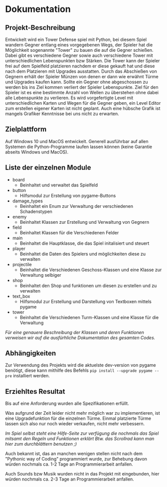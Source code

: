 # Dokumentation

## Projekt-Beschreibung
Entwickelt wird ein Tower Defense spiel mit Python, bei diesem Spiel wandern Gegner entlang eines vorgegebenen Wegs, der Spieler hat die Möglichkeit sogenannte "Tower" zu bauen die auf die Gegner schießen.
Dabei gibt es verschiedene Gegner sowie auch verschiedene Tower mit unterschiedlichen Lebenspunkten bzw Stärken.
Die Tower kann der Spieler frei auf dem Spielfeld platzieren nachdem er diese gekauft hat und diese nach dem Platzieren mit Upgrades ausstatten.
Durch das Abschießen von Gegnern erhält der Spieler Münzen von denen er dann wie erwähnt Türme und Upgrades kaufen kann. 
Sollte ein Gegner ohne abgeschossen zu werden bis ins Ziel kommen verliert der Spieler Lebenspunkte. 
Ziel für den Spieler ist es eine bestimmte Anzahl von Wellen zu überstehen ohne dabei alle Lebenspunkte zu verlieren.
Es wird vorgefertigte Level mit unterschiedlichen Karten und Wegen für die Gegner geben, ein Level Editor zum erstellen eigener Karten ist nicht geplant.
Auch eine hübsche Grafik ist mangels Grafiker Kenntnisse bei uns nicht zu erwarten.

## Zielplattform
Auf Windows 10 und MacOS entwickelt. Generell ausführbar auf allen Systemen die Python-Programme laufen lassen können (keine Garantie abseits Windows und MacOS).

## Liste der einzelnen Module
* board
  * Beinhaltet und verwaltet das Spielfeld 
* button
  * Hilfsmodul zur Erstellung von pygame-Buttons
* damage_types
  * Beinhaltet ein Enum zur Verwaltung der verschiedenen Schadenstypen
* enemy
  * Beinhaltet Klassen zur Erstellung und Verwaltung von Gegnern
* field
  * Beinhaltet Klassen für die Verschiedenen Felder
* main
  * Beinhaltet die Hauptklasse, die das Spiel initalisiert und steuert
* player
  * Beinhaltet die Daten des Spielers und möglichkeiten diese zu verwalten
* projectile
  * Beinhaltet die Verschiedenen Geschoss-Klassen und eine Klasse zur Verwaltung selbiger
* shop
  * Beinhaltet den Shop und funktionen um diesen zu erstellen und zu verwalten
* text_box
  * Hilfsmodul zur Erstellung und Darstellung von Textboxen mittels pygame
* tower
  * Beinhaltet die Verschiedenen Turm-Klassen und eine Klasse für die Verwaltung
  
*Für eine genauere Beschreibung der Klassen und deren Funktionen verweisen wir auf die ausfürhliche Dokumentation des gesamten Codes.*

## Abhängigkeiten
Zur Verwendung des Projekts wird die aktuelste dev-version von pygame benötigt, diese kann mithilfe des Befehls `pip install --upgrade pygame --pre` installiert werden.

## Erziehltes Resultat
Bis auf eine Anforderung wurden alle Spezifikationen erfüllt. 

Was aufgrund der Zeit leider nicht mehr möglich war zu implementieren, ist eine Upgradefunktion für die einzelnen Türme.
Einmal platzierte Türme lassen sich also nur noch wieder verkaufen, nicht mehr verbessern.

*Im Spiel selbst steht eine Hilfe-Seite zur verfügung die nochmals das Spiel mitsamt den Regeln und Funktionen erklärt*
*Btw. das Scrollrad kann man hier zum durchblättern benutzen ;)*

Auch bekannt ist, das an manchen wenigen stellen nicht nach dem "Pythonic way of Coding" programmiert wurde, zur Behebung davon würden nochmals ca. 1-2 Tage an Programmierarbeit anfallen.

Auch Sounds bzw Musik wurden nicht in das Projekt mit eingebunden, hier würden nochmals ca. 2-3 Tage an Programmierarbeit anfallen.

